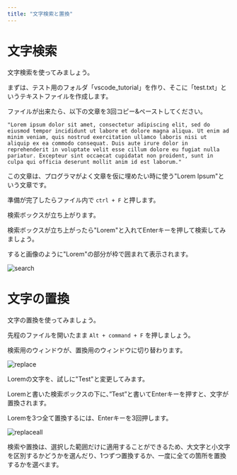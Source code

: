 ```yaml
---
title: "文字検索と置換"
---
```


# 文字検索

文字検索を使ってみましょう。

まずは、テスト用のフォルダ「vscode\_tutorial」を作り、そこに「test.txt」というテキストファイルを作成します。

ファイルが出来たら、以下の文章を3回コピー&ペーストしてください。

```markup
"Lorem ipsum dolor sit amet, consectetur adipiscing elit, sed do eiusmod tempor incididunt ut labore et dolore magna aliqua. Ut enim ad minim veniam, quis nostrud exercitation ullamco laboris nisi ut aliquip ex ea commodo consequat. Duis aute irure dolor in reprehenderit in voluptate velit esse cillum dolore eu fugiat nulla pariatur. Excepteur sint occaecat cupidatat non proident, sunt in culpa qui officia deserunt mollit anim id est laborum."
```

この文章は、プログラマがよく文章を仮に埋めたい時に使う"Lorem Ipsum"という文章です。

準備が完了したらファイル内で `ctrl + F` と押します。

検索ボックスが立ち上がります。

検索ボックスが立ち上がったら"Lorem"と入れてEnterキーを押して検索してみましょう。

すると画像のように"Lorem"の部分が枠で囲まれて表示されます。

![search](https://storage.googleapis.com/zenn-user-upload/7da26k0nejbl31r793amaruu7lzw)

# 文字の置換

文字の置換を使ってみましょう。

先程のファイルを開いたまま `Alt + command + F` を押しましょう。

検索用のウィンドウが、置換用のウィンドウに切り替わります。

![replace](https://storage.googleapis.com/zenn-user-upload/vttvbnyx15wjcpbj6tyj3utiy06e)

Loremの文字を、試しに"Test"と変更してみます。

Loremと書いた検索ボックスの下に、”Test”と書いてEnterキーを押すと、文字が置換されます。

Loremを3つ全て置換するには、Enterキーを3回押します。

![replaceall](https://storage.googleapis.com/zenn-user-upload/xu9yzsaczcafswjtxaqjmhinodxz)

検索や置換は、選択した範囲だけに適用することができるため、大文字と小文字を区別するかどうかを選んだり、1つずつ置換するか、一度に全ての箇所を置換するかを選べます。
